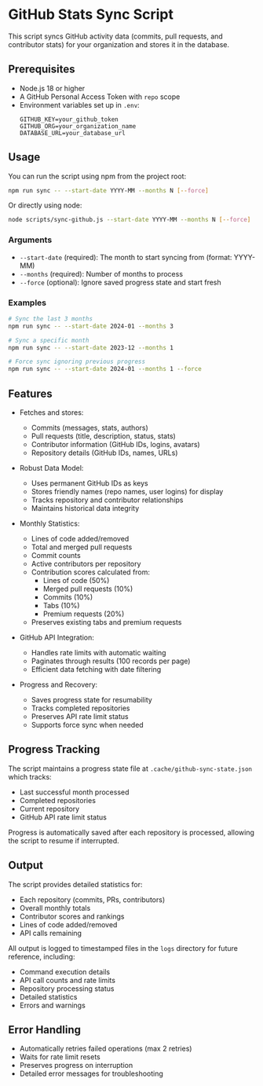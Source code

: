 # GitHub Stats Sync Script

This script syncs GitHub activity data (commits, pull requests, and contributor stats) for your organization and stores it in the database.

## Prerequisites

- Node.js 18 or higher
- A GitHub Personal Access Token with `repo` scope
- Environment variables set up in `.env`:
  ```
  GITHUB_KEY=your_github_token
  GITHUB_ORG=your_organization_name
  DATABASE_URL=your_database_url
  ```

## Usage

You can run the script using npm from the project root:

```bash
npm run sync -- --start-date YYYY-MM --months N [--force]
```

Or directly using node:

```bash
node scripts/sync-github.js --start-date YYYY-MM --months N [--force]
```

### Arguments

- `--start-date` (required): The month to start syncing from (format: YYYY-MM)
- `--months` (required): Number of months to process
- `--force` (optional): Ignore saved progress state and start fresh

### Examples

```bash
# Sync the last 3 months
npm run sync -- --start-date 2024-01 --months 3

# Sync a specific month
npm run sync -- --start-date 2023-12 --months 1

# Force sync ignoring previous progress
npm run sync -- --start-date 2024-01 --months 1 --force
```

## Features

- Fetches and stores:
  - Commits (messages, stats, authors)
  - Pull requests (title, description, status, stats)
  - Contributor information (GitHub IDs, logins, avatars)
  - Repository details (GitHub IDs, names, URLs)

- Robust Data Model:
  - Uses permanent GitHub IDs as keys
  - Stores friendly names (repo names, user logins) for display
  - Tracks repository and contributor relationships
  - Maintains historical data integrity

- Monthly Statistics:
  - Lines of code added/removed
  - Total and merged pull requests
  - Commit counts
  - Active contributors per repository
  - Contribution scores calculated from:
    - Lines of code (50%)
    - Merged pull requests (10%)
    - Commits (10%)
    - Tabs (10%)
    - Premium requests (20%)
  - Preserves existing tabs and premium requests

- GitHub API Integration:
  - Handles rate limits with automatic waiting
  - Paginates through results (100 records per page)
  - Efficient data fetching with date filtering

- Progress and Recovery:
  - Saves progress state for resumability
  - Tracks completed repositories
  - Preserves API rate limit status
  - Supports force sync when needed

## Progress Tracking

The script maintains a progress state file at `.cache/github-sync-state.json` which tracks:
- Last successful month processed
- Completed repositories
- Current repository
- GitHub API rate limit status

Progress is automatically saved after each repository is processed, allowing the script to resume if interrupted.

## Output

The script provides detailed statistics for:
- Each repository (commits, PRs, contributors)
- Overall monthly totals
- Contributor scores and rankings
- Lines of code added/removed
- API calls remaining

All output is logged to timestamped files in the `logs` directory for future reference, including:
- Command execution details
- API call counts and rate limits
- Repository processing status
- Detailed statistics
- Errors and warnings

## Error Handling

- Automatically retries failed operations (max 2 retries)
- Waits for rate limit resets
- Preserves progress on interruption
- Detailed error messages for troubleshooting 